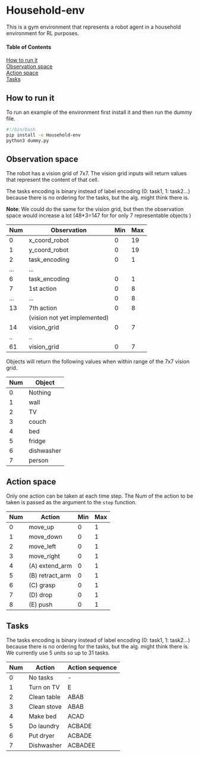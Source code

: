 # Household-env

This is a gym environment that represents a robot agent in a household environment for RL purposes.

#### Table of Contents  
[How to run it](#how-to-run-it)  
[Observation space](#observation-space)  
[Action space](#action-space)  
[Tasks](#tasks)


## How to run it

To run an example of the environment first install it and then run the dummy file.
```bash
#!/bin/bash
pip install -e Household-env 
python3 dummy.py
```

## Observation space

The robot has a vision grid of 7x7. The vision grid inputs will return values that represent the content of that cell. 

The tasks encoding is binary instead of label encoding (0: task1, 1: task2...) because there is no ordering for the
 tasks, but the alg. might think there is.
 
 **Note**: We could do the same for the vision grid, but then the observation space would increase a lot (48*3=147 for
  for only 7 representable objects )

Num   | Observation                |  Min   |  Max
------|----------------------------|--------|-------
0     | x_coord_robot              |  0     |  19
1     | y_coord_robot              |  0     |  19
2     | task_encoding              |  0     |  1
...   | ...                        |        |  
6     | task_encoding              |  0     |  1
7     | 1st action                 |  0     |  8
...   | ...                        |  0     |  8
13    | 7th action                 |  0     |  8
      |(vision not yet implemented)|        | 
14    | vision_grid                |  0     |  7
..    | ..                         |        |  
61    | vision_grid                |  0     |  7

Objects will return the following values when within range of the 7x7 vision grid.

Num   | Object
------|---------------
0     | Nothing
1     | wall
2     | TV
3     | couch
4     | bed
5     | fridge
6     | dishwasher
7     | person

## Action space

Only one action can be taken at each time step. The Num of the action to be taken is passed as the argument to the
 `step` function.

Num   | Action                     |  Min   |  Max
------|----------------------------|--------|-------
0     | move_up                    |  0     |  1
1     | move_down                  |  0     |  1
2     | move_left                  |  0     |  1
3     | move_right                 |  0     |  1
4     | (A) extend_arm             |  0     |  1
5     | (B) retract_arm            |  0     |  1
6     | (C) grasp                  |  0     |  1
7     | (D) drop                   |  0     |  1
8     | (E) push                   |  0     |  1

## Tasks

The tasks encoding is binary instead of label encoding (0: task1, 1: task2...) because there is no ordering for the
 tasks, but the alg. might think there is. We currently use 5 units so up to 31 tasks.
 
Num   | Action                     |  Action sequence
------|----------------------------|-----------------
0     | No tasks                   |  -
1     | Turn on TV                 |  E
2     | Clean table                |  ABAB
3     | Clean stove                |  ABAB
4     | Make bed                   |  ACAD
5     | Do laundry                 |  ACBADE
6     | Put dryer                  |  ACBADE
7     | Dishwasher                 |  ACBADEE
